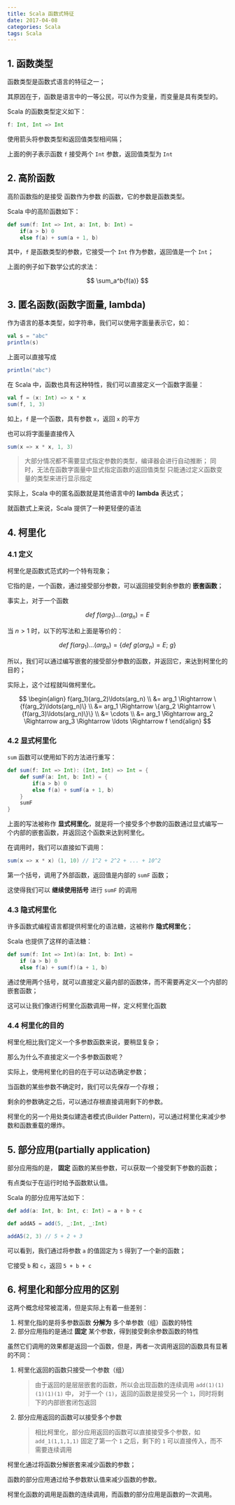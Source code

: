 ```yaml
---
title: Scala 函数式特征
date: 2017-04-08
categories: Scala
tags: Scala
---
```


## 1. 函数类型

函数类型是函数式语言的特征之一；

其原因在于，函数是语言中的一等公民，可以作为变量，而变量是具有类型的。

Scala 的函数类型定义如下：

```scala
f: Int, Int => Int
```

使用箭头将参数类型和返回值类型相间隔；

上面的例子表示函数 `f` 接受两个 `Int` 参数，返回值类型为 `Int`

## 2. 高阶函数

高阶函数指的是接受 函数作为参数 的函数，它的参数是函数类型。

Scala 中的高阶函数如下：

```scala
def sum(f: Int => Int, a: Int, b: Int) =
    if(a > b) 0
    else f(a) + sum(a + 1, b)
```

其中，`f` 是函数类型的参数，它接受一个 `Int` 作为参数，返回值是一个 `Int`；

上面的例子如下数学公式的求法：

$$
\sum_a^b{f(a)}
$$

## 3. 匿名函数(函数字面量, lambda)

作为语言的基本类型，如字符串，我们可以使用字面量表示它，如：

```scala
val s = "abc"
println(s)
```

上面可以直接写成

```scala
println("abc")
```

在 Scala 中，函数也具有这种特性，我们可以直接定义一个函数字面量：

```scala
val f = (x: Int) => x * x
sum(f, 1, 3)
```

如上，`f` 是一个函数，具有参数 `x`，返回 `x` 的平方

也可以将字面量直接传入

```scala
sum(x => x * x, 1, 3)
```

> 大部分情况都不需要显式指定参数的类型，编译器会进行自动推断；
> 同时，无法在函数字面量中显式指定函数的返回值类型
> 只能通过定义函数变量的类型来进行显示指定

实际上，Scala 中的匿名函数就是其他语言中的 **lambda** 表达式；

就函数式上来说，Scala 提供了一种更轻便的语法

## 4. 柯里化

### 4.1 定义

柯里化是函数式范式的一个特有现象；

它指的是，一个函数，通过接受部分参数，可以返回接受剩余参数的 **嵌套函数**；

事实上，对于一个函数

$$def \ f(arg_1)\ldots(arg_n) = E$$

当 $n \gt 1$ 时，以下的写法和上面是等价的：

$$
def \ f(arg_1)\ldots(arg_n) = \{def \ g(arg_n) = E; \ g\}
$$

所以，我们可以通过编写嵌套的接受部分参数的函数，并返回它，来达到柯里化的目的；

实际上，这个过程就叫做柯里化。

$$
\begin{align}
f(arg_1)(arg_2)\ldots(arg_n) \\
&= arg_1 \Rightarrow \{f(arg_2)\ldots(arg_n)\} \\
&= arg_1 \Rightarrow \{arg_2 \Rightarrow \{f(arg_3)\ldots(arg_n)\}\} \\
&= \cdots \\
&= arg_1 \Rightarrow arg_2 \Rightarrow arg_3 \Rightarrow \ldots \Rightarrow f
\end{align}
$$

### 4.2 显式柯里化

`sum` 函数可以使用如下的方法进行重写：

```scala
def sum(f: Int => Int): (Int, Int) => Int = {
    def sumF(a: Int, b: Int) = {
        if(a > b) 0
        else f(a) + sumF(a + 1, b)
    }
    sumF
}
```

上面的写法被称作 **显式柯里化**，就是将一个接受多个参数的函数通过显式编写一个内部的嵌套函数，并返回这个函数来达到柯里化。

在调用时，我们可以直接如下调用：

```scala
sum(x => x * x) (1, 10) // 1^2 + 2^2 + ... + 10^2
```

第一个括号，调用了外部函数，返回值是内部的 `sumF` 函数；

这使得我们可以 **继续使用括号** 进行 `sumF` 的调用

### 4.3 隐式柯里化

许多函数式编程语言都提供柯里化的语法糖，这被称作 **隐式柯里化**；

Scala 也提供了这样的语法糖：

```scala
def sum(f: Int => Int)(a: Int, b: Int) =
    if (a > b) 0
    else f(a) + sum(f)(a + 1, b)
```

通过使用两个括号，就可以直接定义最内部的函数体，而不需要再定义一个内部的嵌套函数；

这可以让我们像进行柯里化函数调用一样，定义柯里化函数

### 4.4 柯里化的目的

柯里化相比我们定义一个多参数函数来说，要稍显复杂；

那么为什么不直接定义一个多参数函数呢？

实际上，使用柯里化的目的在于可以动态确定参数；

当函数的某些参数不确定时，我们可以先保存一个存根；

剩余的参数确定之后，可以通过存根直接调用剩下的参数。

柯里化的另一个用处类似建造者模式(Builder Pattern)，可以通过柯里化来减少参数和函数重载的爆炸。

## 5. 部分应用(partially application)

部分应用指的是， **固定** 函数的某些参数，可以获取一个接受剩下参数的函数；

有点类似于在运行时给予函数默认值。

Scala 的部分应用写法如下：

```scala
def add(a: Int, b: Int, c: Int) = a + b + c

def addA5 = add(5, _:Int, _:Int)

addA5(2, 3) // 5 + 2 + 3
```

可以看到，我们通过将参数 `a` 的值固定为 `5` 得到了一个新的函数；

它接受 `b` 和 `c`，返回 `5 + b + c`

## 6. 柯里化和部分应用的区别

这两个概念经常被混淆，但是实际上有着一些差别：

1. 柯里化指的是将多参数函数 **分解为** 多个单参数（组）函数的特性
2. 部分应用指的是通过 **固定** 某个参数，得到接受剩余参数函数的特性

虽然它们调用的效果都是返回一个函数，但是，两者一次调用返回的函数具有显著的不同：

1. 柯里化返回的函数只接受一个参数（组）

    > 由于返回的是层层嵌套的函数，所以会出现函数的连续调用
    > `add(1)(1)(1)(1)(1)` 中，
    > 对于一个 `(1)`，返回的函数是接受另一个 `1`，同时将剩下的内部嵌套闭包返回

2. 部分应用返回的函数可以接受多个参数

    > 相比柯里化，部分应用返回的函数可以直接接受多个参数，如
    > `add_1(1,1,1,1)`
    > 固定了第一个 `1` 之后，剩下的 `1` 可以直接传入，而不需要连续调用

柯里化通过将函数分解嵌套来减少函数的参数；

函数的部分应用通过给予参数默认值来减少函数的参数。

柯里化函数的调用是函数的连续调用，而函数的部分应用是函数的一次调用。
